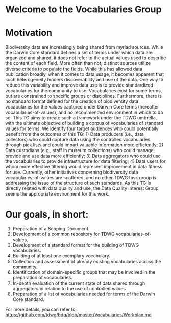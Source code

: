 # Welcome to the Vocabularies Group

# Motivation
Biodiversity data are increasingly being shared from myriad sources. While the Darwin Core standard defines a set of terms under which data are organized and shared, it does not refer to the actual values used to describe the content of each field. More often than not, distinct sources utilize diverse criteria to populate the fields. While this has allowed data publication broadly, when it comes to data usage, it becomes apparent that such heterogeneity hinders discoverability and use of the data. One way to reduce this variability and improve data use is to provide standardized vocabularies for the community to use. Vocabularies exist for some terms, but are constrained to specific groups or disciplines. Furthermore, there is no standard format defined for the creation of biodiversity data vocabularies for the values captured under Darwin Core terms (hereafter vocabularies-of-values), and no recommended environment in which to do so. This TG aims to create such a framework under the TDWG umbrella, with the ultimate objective of building a corpus of vocabularies of standard values for terms. We identify four target audiences who could potentially benefit from the outcomes of this TG: 1) Data producers (i.e., data collectors) who could capture data using the controlled vocabularies through pick lists and could impart valuable information more efficiently; 2) Data custodians (e.g., staff in museum collections) who could manage, provide and use data more efficiently; 3) Data aggregators who could use the vocabularies to provide infrastructure for data filtering; 4) Data users for whom more effective filtering would represent improvement in data fitness for use.
Currently, other initiatives concerning biodiversity data vocabularies-of-values are scattered, and no other TDWG task group is addressing the issue of the structure of such standards. As this TG is directly related with data quality and use, the Data Quality Interest Group seems the appropriate environment for this work.
# Our goals, in short:
1. Preparation of a Scoping Document.
2. Development of a common repository for TDWG vocabularies-of-values. 
3. Development of a standard format for the building of TDWG vocabularies.
4. Building of at least one exemplary vocabulary.
5. Collection and assessment of already existing vocabularies across the community.
6. Identification of domain-specific groups that may be involved in the preparation of vocabularies.
7. In-depth evaluation of the current state of data shared through aggregators in relation to the use of controlled values.
8. Preparation of a list of vocabularies needed for terms of the Darwin Core standard.

For more details, you can refer to: https://github.com/tdwg/bdq/blob/master/Vocabularies/Workplan.md
